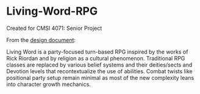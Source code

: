 # Living-Word-RPG

Created for CMSI 4071: Senior Project

From the [design document](https://docs.google.com/document/d/1UH3Zn7Md2FM55gDqvHuDVZM5vKqwucI5ttaL_PWT8yc/edit?usp=sharing):

Living Word is a party-focused turn-based RPG inspired by the works of Rick Riordan and by religion as a cultural phenomenon. Traditional RPG classes are replaced by various belief systems and their deities/sects and Devotion levels that recontextualize the use of abilities. Combat twists like positional party setup remain minimal as most of the new complexity leans into character growth mechanics.
